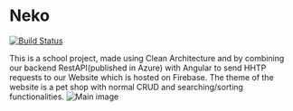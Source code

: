 # Neko
[![Build Status](https://travis-ci.org/kidagine/Neko.svg?branch=master)](https://travis-ci.org/kidagine/Neko)

This is a school project, made using Clean Architecture and by combining our backend RestAPI(published in Azure) with Angular to send HHTP requests to our Website which is hosted on Firebase. The theme of the website is a pet shop with normal CRUD and searching/sorting functionalities.
![Main image](https://i.imgur.com/T2qyxBT.png)
